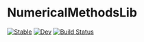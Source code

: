 # NumericalMethodsLib

[![Stable](https://img.shields.io/badge/docs-stable-blue.svg)](https://Jonas-Weitzel.github.io/NumericalMethodsLib.jl/stable/)
[![Dev](https://img.shields.io/badge/docs-dev-blue.svg)](https://Jonas-Weitzel.github.io/NumericalMethodsLib.jl/dev/)
[![Build Status](https://github.com/Jonas-Weitzel/NumericalMethodsLib.jl/actions/workflows/CI.yml/badge.svg?branch=master)](https://github.com/Jonas-Weitzel/NumericalMethodsLib.jl/actions/workflows/CI.yml?query=branch%3Amaster)
